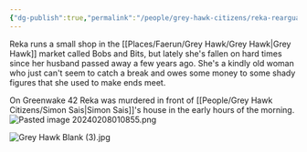 ```yaml
---
{"dg-publish":true,"permalink":"/people/grey-hawk-citizens/reka-rearguard/","tags":["Character","Faerun","GreyHawk","Dead"]}
---
```


Reka runs a small shop in the [[Places/Faerun/Grey Hawk/Grey Hawk\|Grey Hawk]] market called Bobs and Bits, but lately she's fallen on hard times since her husband passed away a few years ago. She's a kindly old woman who just can't seem to catch a break and owes some money to some shady figures that she used to make ends meet.

On Greenwake 42 Reka was murdered in front of [[People/Grey Hawk Citizens/Simon Sais\|Simon Sais]]'s house in the early hours of the morning.  
![Pasted image 20240208010855.png](/img/user/Z_Attachments/Pasted%20image%2020240208010855.png)

![Grey Hawk Blank (3).jpg](/img/user/Z_Attachments/Grey%20Hawk%20Blank%20(3).jpg)